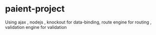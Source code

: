 # paient-project
Using
ajax , 
nodejs ,
knockout for data-binding, 
route engine for routing , 
validation engine for validation
